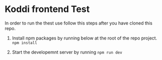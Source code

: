 # Koddi frontend Test 

In order to run the thest use follow this steps after you have cloned this repo.

1. Install npm packages by running below at the root of the repo project.
```npm install ```

2. Start the developemnt server by running 
```npm run dev```
